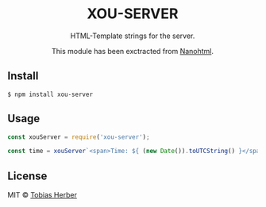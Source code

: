 <h1 align="center">XOU-SERVER</h1>

<p align="center">
  HTML-Template strings for the server.
</p>

<p align="center">
  This module has been exctracted from <a href="https://github.com/choojs/nanohtml">Nanohtml</a>.
</p>

## Install

```
$ npm install xou-server
```

## Usage

```js
const xouServer = require('xou-server');

const time = xouServer`<span>Time: ${ (new Date()).toUTCString() }</span>`;
```

## License

MIT © [Tobias Herber](http://tobihrbr.com)
